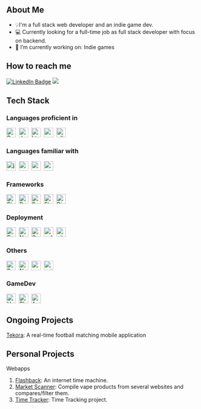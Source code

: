 ## About Me 
- 💡I'm a full stack web developer and an indie game dev.
- 💻 Currently looking for a full-time job as full stack developer with focus on backend.
- 🔭 I’m currently working on: Indie games

## How to reach me
[![LinkedIn Badge](https://img.shields.io/badge/LinkedIn-0077B5?style=for-the-badge&logo=linkedin&logoColor=white)](https://www.linkedin.com/in/mustafa-aljammali-61b46a2b4/)
<a href="mailto:moustafa2121@gmail.com"><img src="https://img.shields.io/badge/Gmail-D14836?style=for-the-badge&logo=gmail&logoColor=white" /></a>

## Tech Stack
### Languages proficient in
<img src="https://img.shields.io/badge/-Python-05122A?style=flat&logo=python" height="25" width="auto" alt="Python logo"/>&nbsp;
<img src="https://img.shields.io/badge/-JavaScript-05122A?style=flat&logo=javascript" height="25" width="auto" alt="JavaScript logo"/>&nbsp;
<img src="https://img.shields.io/badge/-HTML-05122A?style=flat&logo=html5" height="25" width="auto" alt="html logo">&nbsp;
<img src="https://img.shields.io/badge/-CSS-05122A?style=flat&logo=css3&logoColor=1572B6" height="25" width="auto" alt="css logo"/>&nbsp;
<img src="https://img.shields.io/badge/-C%23-05122A?style=flat&logo=c%23&logoColor=684D95" height="25" width="auto" alt="c# logo"/>&nbsp;

### Languages familiar with
<img src="https://img.shields.io/badge/-Java-05122A?style=flat" height="25" width="auto" alt="java logo"/>&nbsp;
<img src="https://img.shields.io/badge/-C-05122A?style=flat&logo=C&logoColor=5E97D0" height="25" width="auto" alt="c logo"/>&nbsp;
<img src="https://img.shields.io/badge/-C++-05122A?style=flat&logo=c%2B%2B&logoColor=5E97D0" height="25" width="auto" alt="c++ logo"/>&nbsp;
<img src="https://img.shields.io/badge/-MySQL-05122A?style=flat&logo=mysql&logoColor=5E97D0" height="25" width="auto" alt="mysql logo"/>&nbsp;

### Frameworks
<img src="https://img.shields.io/badge/-Django-05122A?style=flat&logo=Django" height="25" width="auto" alt="Django logo"/>&nbsp;
<img src="https://img.shields.io/badge/-React-05122A?style=flat&logo=react" height="25" width="auto" alt="React logo"/>&nbsp;
<img src="https://img.shields.io/badge/ReactNative-222222?style=for-the-badge&logo=React&logoColor=)" height="25" width="auto" alt="React Native logo"/>&nbsp;
<img src="https://img.shields.io/badge/-Flask-05122A?style=flat&logo=flask" height="25" width="auto" alt="Flask logo"/>&nbsp;
<img src="https://img.shields.io/badge/Django%20REST-05122A?style=flat" height="25" width="auto" alt="DjangoRest logo"/>&nbsp;
      
### Deployment
<img src="https://img.shields.io/badge/-Docker-05122A?style=flat&logo=docker" height="25" width="auto" alt="Docker logo" />&nbsp;
<img src="https://img.shields.io/badge/-NGINX-05122A?style=flat&logo=nginx&logoColor=08bd26" height="25" width="auto" alt="Nginx logo" />&nbsp;
<img src="https://img.shields.io/badge/-Gunicorn-05122A?style=flat&logo=Gunicorn" height="25" width="auto" alt="Gunicorn logo" />&nbsp;
<img src="https://img.shields.io/badge/-Google%20Cloud-05122A?style=flat&logo=googlecloud&logoColor=c20202" height="25" width="auto" alt="gcloud logo" />&nbsp;
<img src="https://img.shields.io/badge/-GitHub-05122A?style=flat&logo=github" height="25" width="auto" alt="github logo" />&nbsp;

### Others
<img src="https://img.shields.io/badge/-Bootstrap-05122A?style=flat&logo=bootstrap" height="25" width="auto" alt="Bootstrap logo" />&nbsp;
<img src="https://img.shields.io/badge/-Numpy-05122A?style=flat&logo=numpy&logoColor=4cc9f0" height="25" width="auto" alt="Numpy logo" />&nbsp;
<img src="https://img.shields.io/badge/-OpenCV2-05122A?style=flat&logo=opencv" height="25" width="auto" alt="cv2 logo" />&nbsp;
<img src="https://img.shields.io/badge/-scikit%20learn-05122A?style=flat&logo=scikit-learn" height="25" width="auto" alt="scikit logo" />&nbsp;

### GameDev
<img src="https://img.shields.io/badge/-Unity-05122A?style=flat&logo=unity" height="25" width="auto" alt="Unity logo" />&nbsp;
<img src="https://img.shields.io/badge/-Blender-05122A?style=flat&logo=blender" height="25" width="auto" alt="Blender logo" />&nbsp;
<img src="https://img.shields.io/badge/-Aseprite-05122A?style=flat&logo=Aseprite" height="25" width="auto" alt="Aseprite logo" />&nbsp;


## Ongoing Projects
[Tekora](https://drive.google.com/file/d/1Lms3HyoOgKsh7zaQrpLuvVuoMDs9KhS8/view?usp=sharing): A real-time football matching mobile application

## Personal Projects
Webapps
1. [Flashback](https://github.com/moustafa2121/Project-Flashback): An internet time machine.
2. [Market Scanner](https://github.com/moustafa2121/MarketScanner): Compile vape products from several websites and compares/filter them.
3. [Time Tracker](https://github.com/moustafa2121/TimeTrack2): Time Tracking project.
